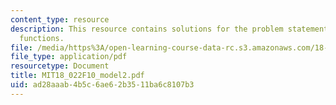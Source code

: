 ```yaml
---
content_type: resource
description: This resource contains solutions for the problem statements related to
  functions.
file: /media/https%3A/open-learning-course-data-rc.s3.amazonaws.com/18-022-calculus-of-several-variables-fall-2010/ad28aaab4b5c6ae62b3511ba6c8107b3_MIT18_022F10_model2.pdf
file_type: application/pdf
resourcetype: Document
title: MIT18_022F10_model2.pdf
uid: ad28aaab-4b5c-6ae6-2b35-11ba6c8107b3
---
```

